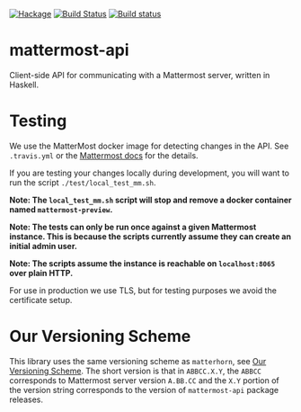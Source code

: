 [![Hackage](https://img.shields.io/hackage/v/mattermost-api.svg)](https://hackage.haskell.org/package/mattermost-api) [![Build
Status](https://travis-ci.org/matterhorn-chat/mattermost-api.svg?branch=master)](https://travis-ci.org/matterhorn-chat/mattermost-api)
[![Build status](https://github.com/matterhorn-chat/mattermost-api/actions/workflows/ci.yml/badge.svg)](https://github.com/matterhorn-chat/mattermost-api/actions/workflows/ci.yml)
# mattermost-api

Client-side API for communicating with a Mattermost server, written in
Haskell.

# Testing

We use the MatterMost docker image for detecting changes in the API. See
`.travis.yml` or the [Mattermost
docs](https://docs.mattermost.com/install/docker-local-machine.html#one-line-docker-install)
for the details.

If you are testing your changes locally during development, you will
want to run the script `./test/local_test_mm.sh`.

**Note: The `local_test_mm.sh` script will stop and remove a docker
container named `mattermost-preview`.**

**Note: The tests can only be run once against a given Mattermost
instance. This is because the scripts currently assume they can create
an initial admin user.**

**Note: The scripts assume the instance is reachable on `localhost:8065`
over plain HTTP.**

For use in production we use TLS, but for testing purposes we avoid the
certificate setup.

# Our Versioning Scheme

This library uses the same versioning scheme as `matterhorn`, see [Our
Versioning
Scheme](https://github.com/matterhorn-chat/matterhorn/blob/master/README.md#our-versioning-scheme).
The short version is that in `ABBCC.X.Y`, the `ABBCC` corresponds to Mattermost
server version `A.BB.CC` and the `X.Y` portion of the version string corresponds
to the version of `mattermost-api` package releases.
